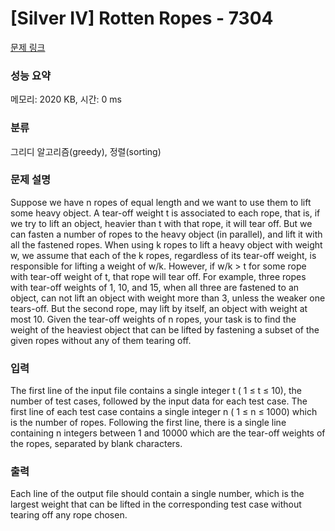 # [Silver IV] Rotten Ropes - 7304 

[문제 링크](https://www.acmicpc.net/problem/7304) 

### 성능 요약

메모리: 2020 KB, 시간: 0 ms

### 분류

그리디 알고리즘(greedy), 정렬(sorting)

### 문제 설명

<p>Suppose we have n ropes of equal length and we want to use them to lift some heavy object. A tear-off weight t is associated to each rope, that is, if we try to lift an object, heavier than t with that rope, it will tear off. But we can fasten a number of ropes to the heavy object (in parallel), and lift it with all the fastened ropes. When using k ropes to lift a heavy object with weight w, we assume that each of the k ropes, regardless of its tear-off weight, is responsible for lifting a weight of w/k. However, if w/k > t for some rope with tear-off weight of t, that rope will tear off. For example, three ropes with tear-off weights of 1, 10, and 15, when all three are fastened to an object, can not lift an object with weight more than 3, unless the weaker one tears-off. But the second rope, may lift by itself, an object with weight at most 10. Given the tear-off weights of n ropes, your task is to find the weight of the heaviest object that can be lifted by fastening a subset of the given ropes without any of them tearing off.</p>

### 입력 

 <p>The first line of the input file contains a single integer t ( 1 ≤ t ≤ 10), the number of test cases, followed by the input data for each test case. The first line of each test case contains a single integer n ( 1 ≤ n ≤ 1000) which is the number of ropes. Following the first line, there is a single line containing n integers between 1 and 10000 which are the tear-off weights of the ropes, separated by blank characters.</p>

### 출력 

 <p>Each line of the output file should contain a single number, which is the largest weight that can be lifted in the corresponding test case without tearing off any rope chosen.</p>

